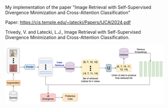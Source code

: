 My implementation of the paper "Image Retrieval with Self-Supervised Divergence Minimization and Cross-Attention Classification"

Paper: https://cis.temple.edu/~latecki/Papers/IJCAI2024.pdf

Trivedy, V. and Latecki, L.J., Image Retrieval with Self-Supervised Divergence Minimization and Cross-Attention Classification.


![Alt text](https://github.com/Yagna24/DMCAC/blob/main/DMCAC.png)

